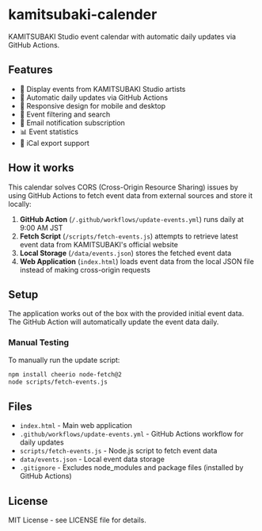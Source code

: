 # kamitsubaki-calender

KAMITSUBAKI Studio event calendar with automatic daily updates via GitHub Actions.

## Features

- 🌸 Display events from KAMITSUBAKI Studio artists
- 🔄 Automatic daily updates via GitHub Actions
- 📱 Responsive design for mobile and desktop
- 🎯 Event filtering and search
- 📧 Email notification subscription
- 📊 Event statistics
- 📅 iCal export support

## How it works

This calendar solves CORS (Cross-Origin Resource Sharing) issues by using GitHub Actions to fetch event data from external sources and store it locally:

1. **GitHub Action** (`/.github/workflows/update-events.yml`) runs daily at 9:00 AM JST
2. **Fetch Script** (`/scripts/fetch-events.js`) attempts to retrieve latest event data from KAMITSUBAKI's official website
3. **Local Storage** (`/data/events.json`) stores the fetched event data
4. **Web Application** (`index.html`) loads event data from the local JSON file instead of making cross-origin requests

## Setup

The application works out of the box with the provided initial event data. The GitHub Action will automatically update the event data daily.

### Manual Testing

To manually run the update script:

```bash
npm install cheerio node-fetch@2
node scripts/fetch-events.js
```

## Files

- `index.html` - Main web application
- `.github/workflows/update-events.yml` - GitHub Actions workflow for daily updates  
- `scripts/fetch-events.js` - Node.js script to fetch event data
- `data/events.json` - Local event data storage
- `.gitignore` - Excludes node_modules and package files (installed by GitHub Actions)

## License

MIT License - see LICENSE file for details.